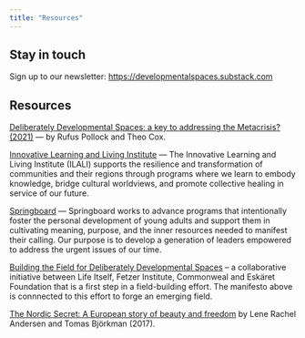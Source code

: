 ```yaml
---
title: "Resources"
---
```

## Stay in touch

Sign up to our newsletter: https://developmentalspaces.substack.com

## Resources

[Deliberately Developmental Spaces: a key to addressing the Metacrisis? (2021)](https://lifeitself.org/blog/2021/10/05/deliberately-developmental-spaces-a-key-to-addressing-the-metacrisis) — by Rufus Pollock and Theo Cox.

[Innovative Learning and Living Institute](https://ilali.global/) — The Innovative Learning and Living Institute (ILALI) supports the resilience and transformation of communities and their regions through programs where we learn to embody knowledge, bridge cultural worldviews, and promote collective healing in service of our future.

[Springboard](https://www.springboardlife.org/) — Springboard works to advance programs that intentionally foster the personal development of young adults and support them in cultivating meaning, purpose, and the inner resources needed to manifest their calling. Our purpose is to develop a generation of leaders empowered to address the urgent issues of our time.

[Building the Field for Deliberately Developmental Spaces](https://lifeitself.org/blog/2023/06/20/building-field-for-developmental-spaces) – a collaborative initiative between Life Itself, Fetzer Institute, Commonweal and Eskäret Foundation that is a first step in a field-building effort. The manifesto above is connnected to this effort to forge an emerging field.

[The Nordic Secret: A European story of beauty and freedom](https://www.nordicsecret.org/) by Lene Rachel Andersen and Tomas Björkman (2017).
